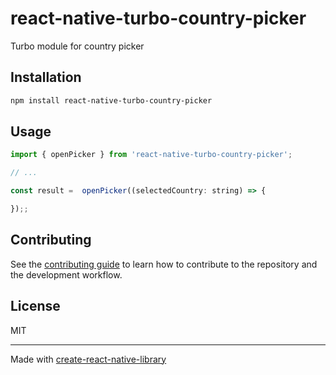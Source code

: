 # react-native-turbo-country-picker

Turbo module for country picker

## Installation

```sh
npm install react-native-turbo-country-picker
```

## Usage

```js
import { openPicker } from 'react-native-turbo-country-picker';

// ...

const result =  openPicker((selectedCountry: string) => {

});;
```

## Contributing

See the [contributing guide](CONTRIBUTING.md) to learn how to contribute to the repository and the development workflow.

## License

MIT

---

Made with [create-react-native-library](https://github.com/callstack/react-native-builder-bob)
